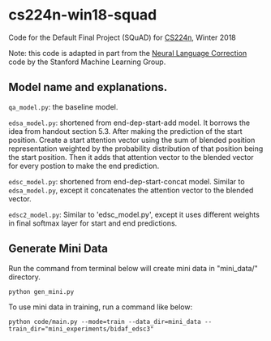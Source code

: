# cs224n-win18-squad
Code for the Default Final Project (SQuAD) for [CS224n](http://web.stanford.edu/class/cs224n/), Winter 2018

Note: this code is adapted in part from the [Neural Language Correction](https://github.com/stanfordmlgroup/nlc/) code by the Stanford Machine Learning Group.

## Model name and explanations.

`qa_model.py`: the baseline model.

`edsa_model.py`: shortened from end-dep-start-add model. It borrows the idea from handout section 5.3. After making the prediction of the start position. Create a start attention vector using the sum of blended position representation weighted by the probability distribution of that position being the start position. Then it adds that attention vector to the blended vector for every postion to make the end prediction.

`edsc_model.py`: shortened from end-dep-start-concat model. Similar to `edsa_model.py`, except it concatenates the attention vector to the blended vector.

`edsc2_model.py`: Similar to 'edsc_model.py', except it uses different weights in final softmax layer for start and end predictions.

## Generate Mini Data

Run the command from terminal below will create mini data in "mini_data/" directory.

```
python gen_mini.py
```

To use mini data in training, run a command like below:

```
python code/main.py --mode=train --data_dir=mini_data --train_dir="mini_experiments/bidaf_edsc3"
```
